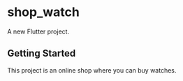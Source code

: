 # shop_watch

A new Flutter project.

## Getting Started

This project is an online shop where you can buy watches.
